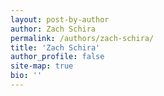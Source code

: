 ```yaml
---
layout: post-by-author
author: Zach Schira
permalink: /authors/zach-schira/
title: 'Zach Schira'
author_profile: false
site-map: true
bio: ''
---
```

